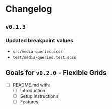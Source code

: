 # Changelog

## `v0.1.3`

### Updated breakpoint values
  - `src/media-queries.scss`
  - `test/media-queries.test.scss`

## Goals for `v0.2.0` - Flexible Grids
  - [ ] README.md with:
    - [ ] Introduction
    - [ ] Setup Instructions
    - [ ] Features